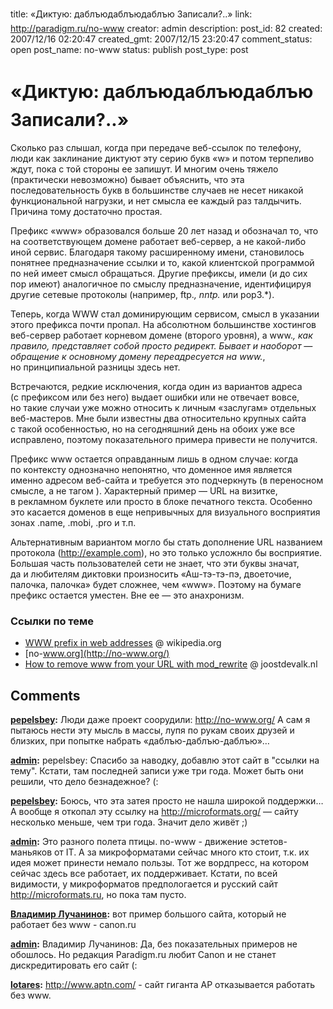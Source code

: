 title: «Диктую: даблъюдаблъюдаблъю Записали?..»
link: http://paradigm.ru/no-www
creator: admin
description: 
post_id: 82
created: 2007/12/16 02:20:47
created_gmt: 2007/12/15 23:20:47
comment_status: open
post_name: no-www
status: publish
post_type: post

# «Диктую: даблъюдаблъюдаблъю Записали?..»

Сколько раз слышал, когда при передаче веб-ссылок по телефону, люди как заклинание диктуют эту серию букв «w» и потом терпеливо ждут, пока с той стороны ее запишут. И многим очень тяжело (практически невозможно) бывает объяснить, что эта последовательность букв в большинстве случаев не несет никакой функциональной нагрузки, и нет смысла ее каждый раз талдычить. Причина тому достаточно простая.

Префикс «www» образовался больше 20 лет назад и обозначал то, что на соответствующем домене работает веб-сервер, а не какой-либо иной сервис. Благодаря такому расширенному имени, становилось понятнее предназначение ссылки и то, какой клиентской программой по ней имеет смысл обращаться. Другие префиксы, имели (и до сих пор имеют) аналогичное по смыслу предназначение, идентифицируя другие сетевые протоколы (например, ftp._, nntp._ или pop3.*).

Теперь, когда WWW стал доминирующим сервисом, смысл в указании этого префикса почти пропал. На абсолютном большинстве хостингов веб-сервер работает корневом домене (второго уровня), а www._, как правило, представляет собой просто редирект. Бывает и наоборот — обращение к основному домену переадресуется на www._, но принципиальной разницы здесь нет. 

Встречаются, редкие исключения, когда один из вариантов адреса (с префиксом или без него) выдает ошибки или не отвечает вовсе, но такие случаи уже можно относить к личным «заслугам» отдельных веб-мастеров. Мне были известны два относительно крупных сайта с такой особенностью, но на сегодняшний день на обоих уже все исправлено, поэтому показательного примера привести не получится.

Префикс www остается оправданным лишь в одном случае: когда по контексту однозначно непонятно, что доменное имя является именно адресом веб-сайта и требуется это подчеркнуть (в переносном смысле, а не тагом <a>). Характерный пример — URL на визитке, в рекламном буклете или просто в блоке печатного текста. Особенно это касается доменов в еще непривычных для визуального восприятия зонах .name, .mobi, .pro и т.п.

Альтернативным вариантом могло бы стать дополнение URL названием протокола (http://example.com), но это только усложнло бы восприятие. Большая часть пользователей сети не знает, что эти буквы значат, да и любителям диктовки произносить «Аш-тэ-тэ-пэ, двоеточие, палочка, палочка» будет сложнее, чем «www». Поэтому на бумаге префикс остается уместен. Вне ее — это анахронизм.

### Ссылки по теме

  * [WWW prefix in web addresses](http://en.wikipedia.org/wiki/World_Wide_Web#WWW_prefix_in_web_addresses) @ wikipedia.org
  * [no-www.org](http://no-www.org/)
  * [How to remove www from your URL with mod_rewrite](http://www.joostdevalk.nl/how-to-remove-www-from-your-url-with-mod_rewrite/) @ joostdevalk.nl

## Comments

**[pepelsbey](#60 "2007/12/16 02:36:35"):** Люди даже проект соорудили: http://no-www.org/ А сам я пытаюсь нести эту мысль в массы, лупя по рукам своих друзей и близких, при попытке набрать «даблъю-даблъю-даблъю»…

**[admin](#61 "2007/12/16 02:50:30"):** pepelsbey: Спасибо за наводку, добавлю этот сайт в "ссылки на тему". Кстати, там последней записи уже три года. Может быть они решили, что дело безнадежное? (:

**[pepelsbey](#64 "2007/12/16 16:01:09"):** Боюсь, что эта затея просто не нашла широкой поддержки… А вообще я откопал эту ссылку на http://microformats.org/ — сайту несколько меньше, чем три года. Значит дело живёт ;)

**[admin](#65 "2007/12/17 01:40:13"):** Это разного полета птицы. no-www - движение эстетов-маньяков от IT. А за микроформатами сейчас много кто стоит, т.к. их идея может принести немало пользы. Тот же вордпресс, на котором сейчас здесь все работает, их поддерживает. Кстати, по всей видимости, у микроформатов предпологается и русский сайт http://microformats.ru, но пока там пусто.

**[Владимир Лучанинов](#92 "2007/12/19 10:45:17"):** вот пример большого сайта, который не работает без www - canon.ru

**[admin](#95 "2007/12/19 11:05:18"):** Владимир Лучанинов: Да, без показательных примеров не обошлось. Но редакция Paradigm.ru любит Canon и не станет дискредитировать его сайт (:

**[lotares](#1058 "2008/06/15 04:27:00"):** http://www.aptn.com/ - сайт гиганта AP отказывается работать без www.

